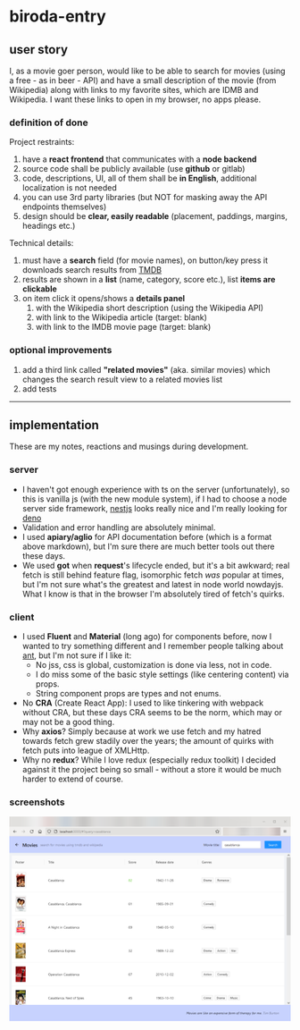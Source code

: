 # biroda-entry

## user story

I, as a movie goer person, would like to be able to search for movies (using a free - as in beer - API)
and have a small description of the movie (from Wikipedia) along with links to my favorite sites,
which are IDMB and Wikipedia. I want these links to open in my browser, no apps please.

### definition of done

Project restraints:

1. have a **react frontend** that communicates with a **node backend**
2. source code shall be publicly available (use **github** or gitlab)
3. code, descriptions, UI, all of them shall be **in English**, additional localization is not needed
4. you can use 3rd party libraries (but NOT for masking away the API endpoints themselves)
5. design should be **clear, easily readable** (placement, paddings, margins, headings etc.)

Technical details:

1. must have a **search** field (for movie names), on button/key press it downloads
   search results from [TMDB](https://developers.themoviedb.org/3/getting-started/introduction)
2. results are shown in a **list** (name, category, score etc.), list **items are clickable**
3. on item click it opens/shows a **details panel**
   1. with the Wikipedia short description (using the Wikipedia API)
   2. with link to the Wikipedia article (target: blank)
   3. with link to the IMDB movie page (target: blank)

### optional improvements

1. add a third link called **"related movies"** (aka. similar movies) which changes
   the search result view to a related movies list
2. add tests

---

## implementation

These are my notes, reactions and musings during development.

### server

- I haven't got enough experience with ts on the server (unfortunately), so this is
  vanilla js (with the new module system), if I had to choose a node server side
  framework, [nestjs](https://nestjs.com/) looks really nice and I'm really looking
  for [deno](https://deno.land/)
- Validation and error handling are absolutely minimal.
- I used **apiary/aglio** for API documentation before (which is a format above markdown),
  but I'm sure there are much better tools out there these days.
- We used **got** when **request**'s lifecycle ended, but it's a bit awkward; real
  fetch is still behind feature flag, isomorphic fetch _was_ popular at times,
  but I'm not sure what's the greatest and latest in node world nowdayjs.
  What I know is that in the browser I'm absolutely tired of fetch's quirks.

### client

- I used **Fluent** and **Material** (long ago) for components before, now I wanted to try
  something different and I remember people talking about [ant](https://ant.design/),
  but I'm not sure if I like it:
  - No jss, css is global, customization is done via less, not in code.
  - I do miss some of the basic style settings (like centering content) via props.
  - String component props are types and not enums.
- No **CRA** (Create React App): I used to like tinkering with webpack without CRA, but these
  days CRA seems to be the norm, which may or may not be a good thing.
- Why **axios**? Simply because at work we use fetch and my hatred towards fetch
  grew stadily over the years; the amount of quirks with fetch puts into league of XMLHttp.
- Why no **redux**? While I love redux (especially redux toolkit) I decided against it
  the project being so small - without a store it would be much harder to extend of course.

### screenshots

![main screen](./demo/demo01-main-screen.png)
